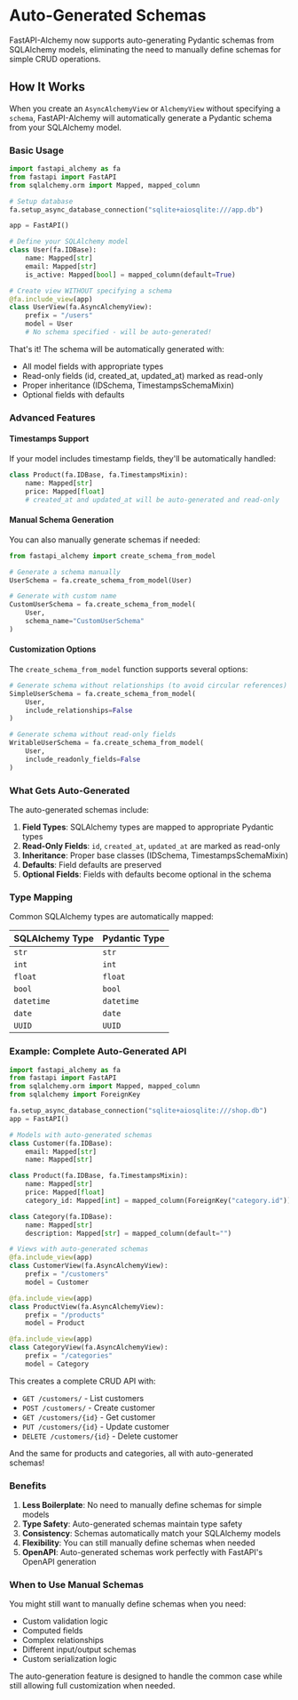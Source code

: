 # Auto-Generated Schemas

FastAPI-Alchemy now supports auto-generating Pydantic schemas from SQLAlchemy models, eliminating the need to manually define schemas for simple CRUD operations.

## How It Works

When you create an `AsyncAlchemyView` or `AlchemyView` without specifying a `schema`, FastAPI-Alchemy will automatically generate a Pydantic schema from your SQLAlchemy model.

### Basic Usage

```python
import fastapi_alchemy as fa
from fastapi import FastAPI
from sqlalchemy.orm import Mapped, mapped_column

# Setup database
fa.setup_async_database_connection("sqlite+aiosqlite:///app.db")

app = FastAPI()

# Define your SQLAlchemy model
class User(fa.IDBase):
    name: Mapped[str]
    email: Mapped[str]
    is_active: Mapped[bool] = mapped_column(default=True)

# Create view WITHOUT specifying a schema
@fa.include_view(app)
class UserView(fa.AsyncAlchemyView):
    prefix = "/users"
    model = User
    # No schema specified - will be auto-generated!
```

That's it! The schema will be automatically generated with:
- All model fields with appropriate types
- Read-only fields (id, created_at, updated_at) marked as read-only
- Proper inheritance (IDSchema, TimestampsSchemaMixin)
- Optional fields with defaults

### Advanced Features

#### Timestamps Support

If your model includes timestamp fields, they'll be automatically handled:

```python
class Product(fa.IDBase, fa.TimestampsMixin):
    name: Mapped[str]
    price: Mapped[float]
    # created_at and updated_at will be auto-generated and read-only
```

#### Manual Schema Generation

You can also manually generate schemas if needed:

```python
from fastapi_alchemy import create_schema_from_model

# Generate a schema manually
UserSchema = fa.create_schema_from_model(User)

# Generate with custom name
CustomUserSchema = fa.create_schema_from_model(
    User, 
    schema_name="CustomUserSchema"
)
```

#### Customization Options

The `create_schema_from_model` function supports several options:

```python
# Generate schema without relationships (to avoid circular references)
SimpleUserSchema = fa.create_schema_from_model(
    User,
    include_relationships=False
)

# Generate schema without read-only fields
WritableUserSchema = fa.create_schema_from_model(
    User,
    include_readonly_fields=False
)
```

### What Gets Auto-Generated

The auto-generated schemas include:

1. **Field Types**: SQLAlchemy types are mapped to appropriate Pydantic types
2. **Read-Only Fields**: `id`, `created_at`, `updated_at` are marked as read-only
3. **Inheritance**: Proper base classes (IDSchema, TimestampsSchemaMixin)
4. **Defaults**: Field defaults are preserved
5. **Optional Fields**: Fields with defaults become optional in the schema

### Type Mapping

Common SQLAlchemy types are automatically mapped:

| SQLAlchemy Type | Pydantic Type |
|----------------|---------------|
| `str` | `str` |
| `int` | `int` |
| `float` | `float` |
| `bool` | `bool` |
| `datetime` | `datetime` |
| `date` | `date` |
| `UUID` | `UUID` |

### Example: Complete Auto-Generated API

```python
import fastapi_alchemy as fa
from fastapi import FastAPI
from sqlalchemy.orm import Mapped, mapped_column
from sqlalchemy import ForeignKey

fa.setup_async_database_connection("sqlite+aiosqlite:///shop.db")
app = FastAPI()

# Models with auto-generated schemas
class Customer(fa.IDBase):
    email: Mapped[str]
    name: Mapped[str]

class Product(fa.IDBase, fa.TimestampsMixin):
    name: Mapped[str]
    price: Mapped[float]
    category_id: Mapped[int] = mapped_column(ForeignKey("category.id"))

class Category(fa.IDBase):
    name: Mapped[str]
    description: Mapped[str] = mapped_column(default="")

# Views with auto-generated schemas
@fa.include_view(app)
class CustomerView(fa.AsyncAlchemyView):
    prefix = "/customers"
    model = Customer

@fa.include_view(app)
class ProductView(fa.AsyncAlchemyView):
    prefix = "/products"
    model = Product

@fa.include_view(app)
class CategoryView(fa.AsyncAlchemyView):
    prefix = "/categories"
    model = Category
```

This creates a complete CRUD API with:
- `GET /customers/` - List customers
- `POST /customers/` - Create customer
- `GET /customers/{id}` - Get customer
- `PUT /customers/{id}` - Update customer
- `DELETE /customers/{id}` - Delete customer

And the same for products and categories, all with auto-generated schemas!

### Benefits

1. **Less Boilerplate**: No need to manually define schemas for simple models
2. **Type Safety**: Auto-generated schemas maintain type safety
3. **Consistency**: Schemas automatically match your SQLAlchemy models
4. **Flexibility**: You can still manually define schemas when needed
5. **OpenAPI**: Auto-generated schemas work perfectly with FastAPI's OpenAPI generation

### When to Use Manual Schemas

You might still want to manually define schemas when you need:

- Custom validation logic
- Computed fields
- Complex relationships
- Different input/output schemas
- Custom serialization logic

The auto-generation feature is designed to handle the common case while still allowing full customization when needed. 
